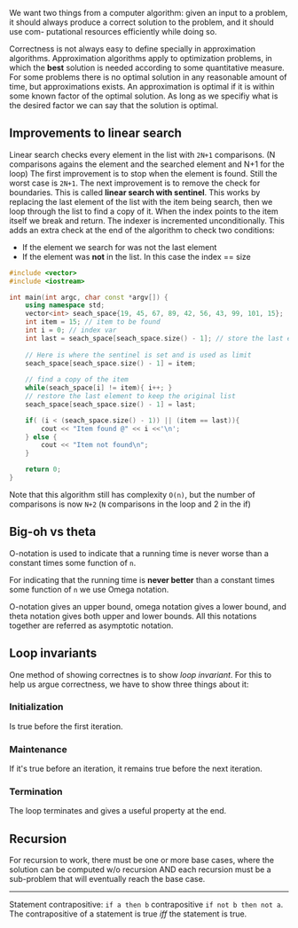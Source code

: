 We want two things from a computer algorithm: given an input to a problem, it should
always produce a correct solution to the problem, and it should use com-
putational resources efficiently while doing so.

Correctness is not always easy to define specially in approximation algorithms.
Approximation algorithms apply to optimization problems, in which the __best__
solution is needed according to some quantitative measure. For some problems
there is no optimal solution in any reasonable amount of time, but approximations
exists. An approximation is optimal if it is within some known factor of the
optimal solution. As long as we specifiy what is the desired factor we can
say that the solution is optimal.



## Improvements to linear search

Linear search checks every element in the list with `2N+1` comparisons.
(N comparisons agains the element and the searched element and N+1 for the loop)
The first improvement is to stop when the element is found. Still the worst
case is `2N+1`.
The next improvement is to remove the check for boundaries. This is called 
__linear search with sentinel__. This works by replacing the last element of
the list with the item being search, then we loop through the list to find a
copy of it. When the index points to the item itself we break and return. The 
indexer is incremented unconditionally. This adds an extra check at the end 
of the algorithm to check two conditions:
- If the element we search for was not the last element
- If the element was __not__ in the list. In this case the index == size


```cpp
#include <vector>
#include <iostream>

int main(int argc, char const *argv[]) {
    using namespace std;
    vector<int> seach_space{19, 45, 67, 89, 42, 56, 43, 99, 101, 15};
    int item = 15; // item to be found
    int i = 0; // index var
    int last = seach_space[seach_space.size() - 1]; // store the last element
    
    // Here is where the sentinel is set and is used as limit
    seach_space[seach_space.size() - 1] = item;
    
    // find a copy of the item
    while(seach_space[i] != item){ i++; }
    // restore the last element to keep the original list
    seach_space[seach_space.size() - 1] = last;

    if( (i < (seach_space.size() - 1)) || (item == last)){
        cout << "Item found @" << i <<'\n';
    } else {
        cout << "Item not found\n";
    }

    return 0;
}
```

Note that this algorithm still has complexity `O(n)`, but the number of
comparisons is now `N+2` (`N` comparisons in the loop and 2 in the if)


## Big-oh vs theta

O-notation is used to indicate that a running time is never worse than a
constant times some function of `n`.

For indicating that the running time is __never better__ than a constant times
some function of `n` we use Omega notation.

O-notation gives an upper bound, omega notation gives a lower bound, and theta
notation gives both upper and lower bounds. All this notations together are
referred as asymptotic notation.

## Loop invariants

One method of showing correctnes is to show _loop invariant_. For this to
help us argue correctness, we have to show three things about it:

### Initialization

Is true before the first iteration.

### Maintenance

If it's true before an iteration, it remains true before the next iteration.

### Termination

The loop terminates and gives a useful property at the end.

## Recursion

For recursion to work, there must be one or more base cases, where the solution
can be computed w/o recursion AND each recursion must be a sub-problem that will
eventually reach the base case.


- - -

Statement contrapositive: 
`if a then b` contrapositive `if not b then not a`. The contrapositive
of a statement is true _iff_ the statement is true.